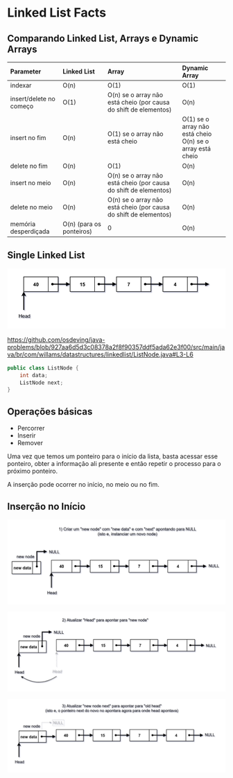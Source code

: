 # Linked List Facts

## Comparando Linked List, Arrays e Dynamic Arrays


| Parameter               | Linked List | Array                                                            | Dynamic Array                                             |
|:------------------------|:------------|:-----------------------------------------------------------------|:----------------------------------------------------------|
| indexar | O(n)      | O(1)                                                             | O(1)                                                      |
| insert/delete no começo | O(1) | O(n) se o array não está cheio (por causa do shift de elementos) | O(n)                                                      |
| insert no fim           | O(n) | O(1) se o array não está cheio                                   | O(1) se o array não está cheio<br/> O(n) se o array está cheio |
| delete no fim           | O(n) | O(1)                                                             | O(n)                                                      |
| insert no meio          | O(n) | O(n) se o array não está cheio (por causa do shift de elementos) | O(n)                                                      |
| delete no meio          | O(n) | O(n) se o array não está cheio (por causa do shift de elementos)  | O(n)                                                      |
| memória desperdiçada    | O(n) (para os ponteiros)| 0                                                                | O(n)                                                      |

## Single Linked List

![alt text](./images/single-linked-list.png)


https://github.com/osdeving/java-problems/blob/927aa6d5d3c08378a2f8f90357ddf5ada62e3f00/src/main/java/br/com/willams/datastructures/linkedlist/ListNode.java#L3-L6


```java
public class ListNode {
    int data;
    ListNode next;
}
```

## Operações básicas

- Percorrer
- Inserir
- Remover

Uma vez que temos um ponteiro para o início da lista, basta acessar esse ponteiro, obter a informação ali presente e então repetir o processo para o próximo ponteiro.

A inserção pode ocorrer no início, no meio ou no fim.

## Inserção no Início

![imagem não encontrada](./images/single-linked-list-new-node.png)

![imagem não encontrada](./images/single-linked-list-update-head.png)

![imagem não encontrada](./images/single-linked-list-update-new-node-next.png)












